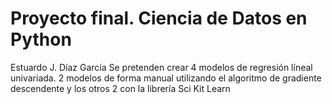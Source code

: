 # Proyecto final. Ciencia de Datos en Python
Estuardo J. Díaz García
Se pretenden crear 4 modelos de regresión líneal univariada. 2 modelos de forma manual utilizando el algoritmo de gradiente descendente y los otros 2 con la librería Sci Kit Learn

